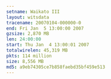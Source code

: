 ```yaml
---
setname: Waikato III
layout: witsdata
tracename: 20070104-000000-0
end: Fri Jan  5 13:00:00 2007
gzsize: 2,870 MB
len: 24:00:00
start: Thu Jan  4 13:00:01 2007
totalwirelen: 45,319 MB
pkts: 114 million
size: 8,556 MB
md5: a9eb74305ce7b858faebd35bf459e513
---
```

